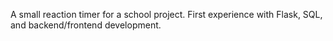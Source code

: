 A small reaction timer for a school project. First experience with Flask, SQL, and backend/frontend development.
